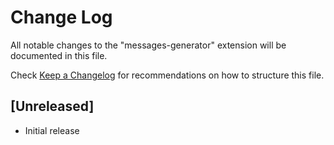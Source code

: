 # Change Log

All notable changes to the "messages-generator" extension will be documented in this file.

Check [Keep a Changelog](http://keepachangelog.com/) for recommendations on how to structure this file.

## [Unreleased]

- Initial release